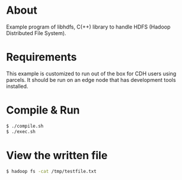 # About

Example program of libhdfs, C(++) library to handle HDFS (Hadoop Distributed File System).

# Requirements
This example is customized to run out of the box for CDH users using parcels. It should be run on an edge node that has development tools installed.

# Compile & Run

```bash
$ ./compile.sh
$ ./exec.sh
```

# View the written file

```bash
$ hadoop fs -cat /tmp/testfile.txt
```

